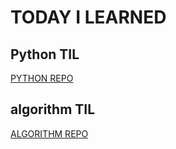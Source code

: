 # TODAY I LEARNED

## Python TIL
[PYTHON REPO](https://github.com/s0lk1m/TIL/tree/main/python)

## algorithm TIL
[ALGORITHM REPO](https://github.com/s0lk1m/TIL/tree/main/algorithm)